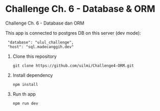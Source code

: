 # Challenge Ch. 6 - Database & ORM

Challenge Ch. 6 - Database dan ORM

This app is connected to postgres DB on this server (dev mode):

     "database": "ulul_challenge",
     "host": "sql.madecanggih.dev"

1. Clone this repository

   `git clone https://github.com/uilmi/Challenge4-ORM.git`

2. Install dependency

   `npm install`

3. Run th app

   `npm run dev`
